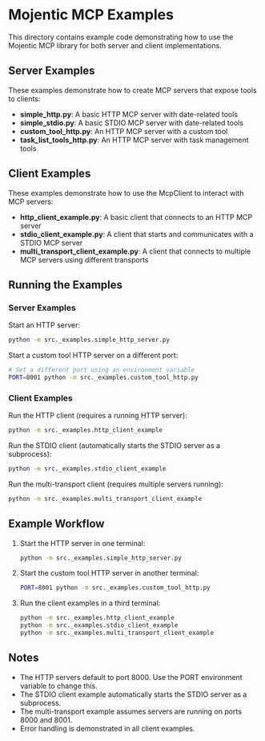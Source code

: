 # Mojentic MCP Examples

This directory contains example code demonstrating how to use the Mojentic MCP library for both server and client implementations.

## Server Examples

These examples demonstrate how to create MCP servers that expose tools to clients:

- **simple_http.py**: A basic HTTP MCP server with date-related tools
- **simple_stdio.py**: A basic STDIO MCP server with date-related tools
- **custom_tool_http.py**: An HTTP MCP server with a custom tool
- **task_list_tools_http.py**: An HTTP MCP server with task management tools

## Client Examples

These examples demonstrate how to use the McpClient to interact with MCP servers:

- **http_client_example.py**: A basic client that connects to an HTTP MCP server
- **stdio_client_example.py**: A client that starts and communicates with a STDIO MCP server
- **multi_transport_client_example.py**: A client that connects to multiple MCP servers using different transports

## Running the Examples

### Server Examples

Start an HTTP server:
```bash
python -m src._examples.simple_http_server.py
```

Start a custom tool HTTP server on a different port:
```bash
# Set a different port using an environment variable
PORT=8001 python -m src._examples.custom_tool_http.py
```

### Client Examples

Run the HTTP client (requires a running HTTP server):
```bash
python -m src._examples.http_client_example
```

Run the STDIO client (automatically starts the STDIO server as a subprocess):
```bash
python -m src._examples.stdio_client_example
```

Run the multi-transport client (requires multiple servers running):
```bash
python -m src._examples.multi_transport_client_example
```

## Example Workflow

1. Start the HTTP server in one terminal:
   ```bash
   python -m src._examples.simple_http_server.py
   ```

2. Start the custom tool HTTP server in another terminal:
   ```bash
   PORT=8001 python -m src._examples.custom_tool_http.py
   ```

3. Run the client examples in a third terminal:
   ```bash
   python -m src._examples.http_client_example
   python -m src._examples.stdio_client_example
   python -m src._examples.multi_transport_client_example
   ```

## Notes

- The HTTP servers default to port 8000. Use the PORT environment variable to change this.
- The STDIO client example automatically starts the STDIO server as a subprocess.
- The multi-transport example assumes servers are running on ports 8000 and 8001.
- Error handling is demonstrated in all client examples.